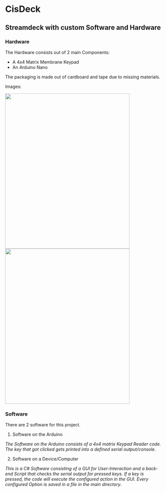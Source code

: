 # CisDeck
## Streamdeck with custom Software and Hardware

### Hardware
The Hardware consists out of 2 main Components:
- A 4x4 Matrix Membrane Keypad
- An Arduino Nano

The packaging is made out of cardboard and tape due to missing materials.

Images:

<img src="https://github.com/ironflipper/cisdeck/blob/main/githubutils/1000026987.jpg?raw=true" width="400" height="500">
<img src="https://github.com/ironflipper/cisdeck/blob/main/githubutils/1000026988.jpg?raw=true" width="400" height="500">


### Software
There are 2 software for this project.
1. Software on the Arduino

*The Software on the Arduino consists of a 4x4 matrix Keypad Reader code.
The key that got clicked gets printed into a defined serial output/console.*

2. Software on a Device/Computer

*This is a C# Software consisting of a GUI for User-Interaction and a back-end Script that checks the serial output for pressed keys.
If a key is pressed, the code will execute the configured action in the GUI.
Every configured Option is saved in a file in the main directory.*
